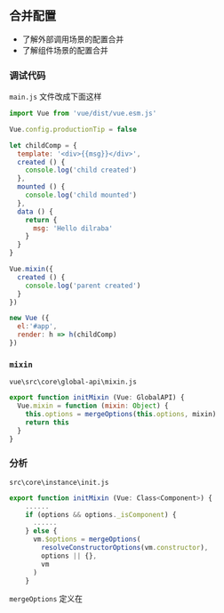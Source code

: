 ## 合并配置

- 了解外部调用场景的配置合并
- 了解组件场景的配置合并

### 调试代码

`main.js` 文件改成下面这样

```js
import Vue from 'vue/dist/vue.esm.js'

Vue.config.productionTip = false

let childComp = {
  template: '<div>{{msg}}</div>',
  created () {
    console.log('child created')
  },
  mounted () {
    console.log('child mounted')
  },
  data () {
    return {
      msg: 'Hello dilraba'
    }
  }
}

Vue.mixin({
  created () {
    console.log('parent created')
  }
})

new Vue ({
  el:'#app', 
  render: h => h(childComp)
})
```

### `mixin`

`vue\src\core\global-api\mixin.js`

```js
export function initMixin (Vue: GlobalAPI) {
  Vue.mixin = function (mixin: Object) {
    this.options = mergeOptions(this.options, mixin)
    return this
  }
}
```

### 分析

`src\core\instance\init.js`

```js
export function initMixin (Vue: Class<Component>) {
	......
	if (options && options._isComponent) {
      ......
    } else {
      vm.$options = mergeOptions(
        resolveConstructorOptions(vm.constructor),
        options || {},
        vm
      )
    }
```

`mergeOptions` 定义在 

